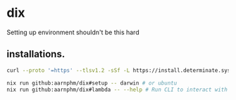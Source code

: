 # dix

Setting up environment shouldn't be this hard

## installations.

```bash
curl --proto '=https' --tlsv1.2 -sSf -L https://install.determinate.systems/nix | sh -s -- install

nix run github:aarnphm/dix#setup -- darwin # or ubuntu
nix run github:aarnphm/dix#lambda -- --help # Run CLI to interact with Lambda Cloud
```
